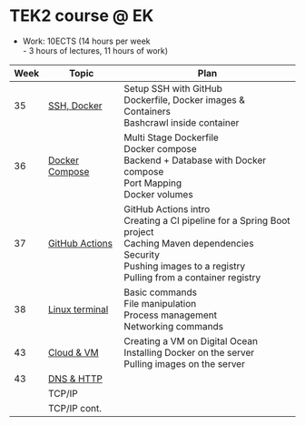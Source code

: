 # TEK2 course @ EK

- Work: 10ECTS (14 hours per week<br/> - 3 hours of lectures, 11 hours of work)

| Week | Topic          | Plan           | 
|------|----------------|----------------|
| 35   | [SSH, Docker](./01-ssh-docker/)    | Setup SSH with GitHub <br/> Dockerfile, Docker images & Containers <br/> Bashcrawl inside container |
| 36   | [Docker Compose](./02-docker-compose/) | Multi Stage Dockerfile <br/> Docker compose <br/> Backend + Database with Docker compose <br/> Port Mapping <br/> Docker volumes |
| 37   | [GitHub Actions](./03-gh-actions/) | GitHub Actions intro <br/> Creating a CI pipeline for a Spring Boot project <br/> Caching Maven dependencies <br/> Security <br/> Pushing images to a registry <br/> Pulling from a container registry |
| 38   | [Linux terminal](./04-linux/) | Basic commands <br/> File manipulation <br/> Process management <br/> Networking commands |
| 43   | [Cloud & VM](./05-cloud/)     | Creating a VM on Digital Ocean <br/> Installing Docker on the server <br/> Pulling images on the server |
| 43   | [DNS & HTTP](./06-dns/)  |    |
|      | TCP/IP          |                          |
|      | TCP/IP cont. |      |